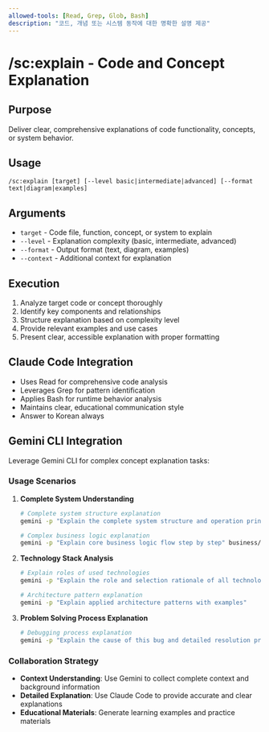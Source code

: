 ```yaml
---
allowed-tools: [Read, Grep, Glob, Bash]
description: "코드, 개념 또는 시스템 동작에 대한 명확한 설명 제공"
---
```


# /sc:explain - Code and Concept Explanation

## Purpose
Deliver clear, comprehensive explanations of code functionality, concepts, or system behavior.

## Usage
```
/sc:explain [target] [--level basic|intermediate|advanced] [--format text|diagram|examples]
```

## Arguments
- `target` - Code file, function, concept, or system to explain
- `--level` - Explanation complexity (basic, intermediate, advanced)
- `--format` - Output format (text, diagram, examples)
- `--context` - Additional context for explanation

## Execution
1. Analyze target code or concept thoroughly
2. Identify key components and relationships
3. Structure explanation based on complexity level
4. Provide relevant examples and use cases
5. Present clear, accessible explanation with proper formatting

## Claude Code Integration
- Uses Read for comprehensive code analysis
- Leverages Grep for pattern identification
- Applies Bash for runtime behavior analysis
- Maintains clear, educational communication style
- Answer to Korean always

## Gemini CLI Integration
Leverage Gemini CLI for complex concept explanation tasks:

### Usage Scenarios
1. **Complete System Understanding**
   ```bash
   # Complete system structure explanation
   gemini -p "Explain the complete system structure and operation principles in a way beginners can understand" src/
   
   # Complex business logic explanation
   gemini -p "Explain core business logic flow step by step" business/
   ```

2. **Technology Stack Analysis**
   ```bash
   # Explain roles of used technologies
   gemini -p "Explain the role and selection rationale of all technology stacks used in the project"
   
   # Architecture pattern explanation
   gemini -p "Explain applied architecture patterns with examples"
   ```

3. **Problem Solving Process Explanation**
   ```bash
   # Debugging process explanation
   gemini -p "Explain the cause of this bug and detailed resolution process" logs/
   ```

### Collaboration Strategy
- **Context Understanding**: Use Gemini to collect complete context and background information
- **Detailed Explanation**: Use Claude Code to provide accurate and clear explanations
- **Educational Materials**: Generate learning examples and practice materials